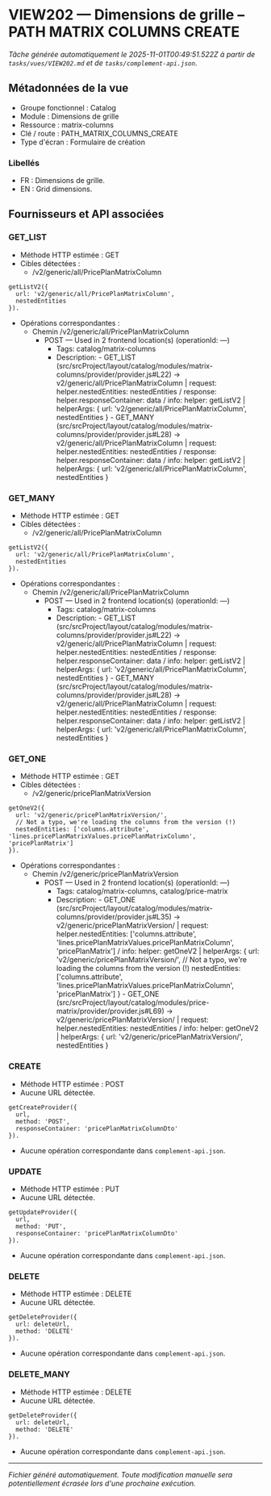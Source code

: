 # VIEW202 — Dimensions de grille – PATH MATRIX COLUMNS CREATE

_Tâche générée automatiquement le 2025-11-01T00:49:51.522Z à partir de `tasks/vues/VIEW202.md` et de `tasks/complement-api.json`._

## Métadonnées de la vue

- Groupe fonctionnel : Catalog
- Module : Dimensions de grille
- Ressource : matrix-columns
- Clé / route : PATH_MATRIX_COLUMNS_CREATE
- Type d'écran : Formulaire de création

### Libellés
- FR : Dimensions de grille.
- EN : Grid dimensions.

## Fournisseurs et API associées

### GET_LIST

- Méthode HTTP estimée : GET
- Cibles détectées :
  - /v2/generic/all/PricePlanMatrixColumn

```text
getListV2({
  url: 'v2/generic/all/PricePlanMatrixColumn',
  nestedEntities
}).
```

- Opérations correspondantes :
  - Chemin /v2/generic/all/PricePlanMatrixColumn
    - POST — Used in 2 frontend location(s) (operationId: —)
      - Tags: catalog/matrix-columns
      - Description: - GET_LIST (src/srcProject/layout/catalog/modules/matrix-columns/provider/provider.js#L22) -> v2/generic/all/PricePlanMatrixColumn | request: helper.nestedEntities: nestedEntities / response: helper.responseContainer: data / info: helper: getListV2 | helperArgs: { url: 'v2/generic/all/PricePlanMatrixColumn', nestedEntities } - GET_MANY (src/srcProject/layout/catalog/modules/matrix-columns/provider/provider.js#L28) -> v2/generic/all/PricePlanMatrixColumn | request: helper.nestedEntities: nestedEntities / response: helper.responseContainer: data / info: helper: getListV2 | helperArgs: { url: 'v2/generic/all/PricePlanMatrixColumn', nestedEntities }

### GET_MANY

- Méthode HTTP estimée : GET
- Cibles détectées :
  - /v2/generic/all/PricePlanMatrixColumn

```text
getListV2({
  url: 'v2/generic/all/PricePlanMatrixColumn',
  nestedEntities
}).
```

- Opérations correspondantes :
  - Chemin /v2/generic/all/PricePlanMatrixColumn
    - POST — Used in 2 frontend location(s) (operationId: —)
      - Tags: catalog/matrix-columns
      - Description: - GET_LIST (src/srcProject/layout/catalog/modules/matrix-columns/provider/provider.js#L22) -> v2/generic/all/PricePlanMatrixColumn | request: helper.nestedEntities: nestedEntities / response: helper.responseContainer: data / info: helper: getListV2 | helperArgs: { url: 'v2/generic/all/PricePlanMatrixColumn', nestedEntities } - GET_MANY (src/srcProject/layout/catalog/modules/matrix-columns/provider/provider.js#L28) -> v2/generic/all/PricePlanMatrixColumn | request: helper.nestedEntities: nestedEntities / response: helper.responseContainer: data / info: helper: getListV2 | helperArgs: { url: 'v2/generic/all/PricePlanMatrixColumn', nestedEntities }

### GET_ONE

- Méthode HTTP estimée : GET
- Cibles détectées :
  - /v2/generic/pricePlanMatrixVersion

```text
getOneV2({
  url: 'v2/generic/pricePlanMatrixVersion/',
  // Not a typo, we're loading the columns from the version (!)
  nestedEntities: ['columns.attribute', 'lines.pricePlanMatrixValues.pricePlanMatrixColumn', 'pricePlanMatrix']
}).
```

- Opérations correspondantes :
  - Chemin /v2/generic/pricePlanMatrixVersion
    - POST — Used in 2 frontend location(s) (operationId: —)
      - Tags: catalog/matrix-columns, catalog/price-matrix
      - Description: - GET_ONE (src/srcProject/layout/catalog/modules/matrix-columns/provider/provider.js#L35) -> v2/generic/pricePlanMatrixVersion/ | request: helper.nestedEntities: ['columns.attribute', 'lines.pricePlanMatrixValues.pricePlanMatrixColumn', 'pricePlanMatrix'] / info: helper: getOneV2 | helperArgs: { url: 'v2/generic/pricePlanMatrixVersion/', // Not a typo, we're loading the columns from the version (!) nestedEntities: ['columns.attribute', 'lines.pricePlanMatrixValues.pricePlanMatrixColumn', 'pricePlanMatrix'] } - GET_ONE (src/srcProject/layout/catalog/modules/price-matrix/provider/provider.js#L69) -> v2/generic/pricePlanMatrixVersion/ | request: helper.nestedEntities: nestedEntities / info: helper: getOneV2 | helperArgs: { url: 'v2/generic/pricePlanMatrixVersion/', nestedEntities }

### CREATE

- Méthode HTTP estimée : POST
- Aucune URL détectée.

```text
getCreateProvider({
  url,
  method: 'POST',
  responseContainer: 'pricePlanMatrixColumnDto'
}).
```

- Aucune opération correspondante dans `complement-api.json`.

### UPDATE

- Méthode HTTP estimée : PUT
- Aucune URL détectée.

```text
getUpdateProvider({
  url,
  method: 'PUT',
  responseContainer: 'pricePlanMatrixColumnDto'
}).
```

- Aucune opération correspondante dans `complement-api.json`.

### DELETE

- Méthode HTTP estimée : DELETE
- Aucune URL détectée.

```text
getDeleteProvider({
  url: deleteUrl,
  method: 'DELETE'
}).
```

- Aucune opération correspondante dans `complement-api.json`.

### DELETE_MANY

- Méthode HTTP estimée : DELETE
- Aucune URL détectée.

```text
getDeleteProvider({
  url: deleteUrl,
  method: 'DELETE'
}).
```

- Aucune opération correspondante dans `complement-api.json`.

---

_Fichier généré automatiquement. Toute modification manuelle sera potentiellement écrasée lors d'une prochaine exécution._
